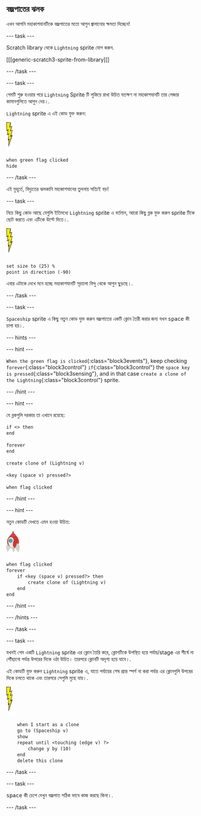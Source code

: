 ## বজ্রপাতের ঝলক

এখন আপনি মহাকাশযানটিকে বজ্রপাতের মতো আগুন জ্বালানোর ক্ষমতা দিচ্ছেন!

--- task ---

Scratch library থেকে `Lightning` sprite যোগ করুন.

[[[generic-scratch3-sprite-from-library]]]

--- /task ---

--- task ---

গেমটি শুরু হওয়ার পরে ` Lightning ` Sprite টি লুকিয়ে রাখা উচিত যতক্ষণ না মহাকাশযানটি তার লেজার কামানগুলিতে আগুন দেয়।.

`Lightning` sprite এ এই কোড যুক্ত করুন:

![lightning sprite](images/lightning-sprite.png)

```blocks3
when green flag clicked
hide
```

--- /task ---

এই মুহূর্তে, বিদ্যুতের ঝলকানি মহাকাশযানের তুলনায় সত্যিই বড়!

--- task ---

নিচে কিছু কোড আছে যেগুলি ইতিমধ্যে `Lightning` sprite এ বর্তমান, আরো কিছু ব্লক যুক্ত করুন sprite টিকে ছোট করতে এবং এটিকে উল্টে দিতে।.

![lightning sprite](images/lightning-sprite.png)

```blocks3
set size to (25) %
point in direction (-90)
```

এবার এটাকে দেখে মনে হচ্ছে মহাকাশযানটি সূচালো বিন্দু থেকে আগুন ছুড়ছে।.

--- /task ---

--- task ---

`Spaceship` sprite এ কিছু নতুন কোড যুক্ত করুন বজ্রপাতের একটি ক্লোন তৈরী করার জন্য যখন <kbd>space</kbd> কী চাপা হয়।.

--- hints ---


--- hint ---

`When the green flag is clicked`{:class="block3events"}, keep checking `forever`{:class="block3control"} `if`{:class="block3control"} the `space key is pressed`{:class="block3sensing"}, and in that case `create a clone of the Lightning`{:class="block3control"} sprite.

--- /hint ---

--- hint ---

যে ব্লকগুলি দরকার তা এখানে রয়েছে:

```blocks3
if <> then
end

forever
end

create clone of (Lightning v)

<key (space v) pressed?>

when flag clicked
```

--- /hint ---

--- hint ---

নতুন কোডটি দেখতে এমন হওয়া উচিত:

![rocket sprite](images/rocket-sprite.png)

```blocks3
when flag clicked
forever
    if <key (space v) pressed?> then
        create clone of (Lightning v)
    end
end
```

--- /hint ---

--- /hints ---

--- /task ---

--- task ---

যখনই গেম একটি `Lightning` sprite এর ক্লোন তৈরি করে, ক্লোনটিকে উপস্থিত হয়ে পর্যায়/stage এর শীর্ষে না পৌঁছানো পর্যন্ত উপরের দিকে ওঠা উচিত। তারপরে ক্লোনটি অদৃশ্য হয়ে যাবে।.

এই কোডটি যুক্ত করুন `Lightning` sprite এ, যাতে পর্যায়ের শেষ প্রান্ত স্পর্শ না করা পর্যন্ত এর ক্লোনগুলি উপরের দিকে চলতে থাকে এবং তারপরে সেগুলি মুছে যায়।.

![lightning sprite](images/lightning-sprite.png)

```blocks3
    when I start as a clone
    go to (Spaceship v)
    show
    repeat until <touching (edge v) ?>
        change y by (10)
    end
    delete this clone
```

--- /task ---

--- task ---

<kbd>space</kbd> কী চেপে দেখুন বজ্রপাত সঠিক ভাবে কাজ করছে কিনা।.

--- /task ---